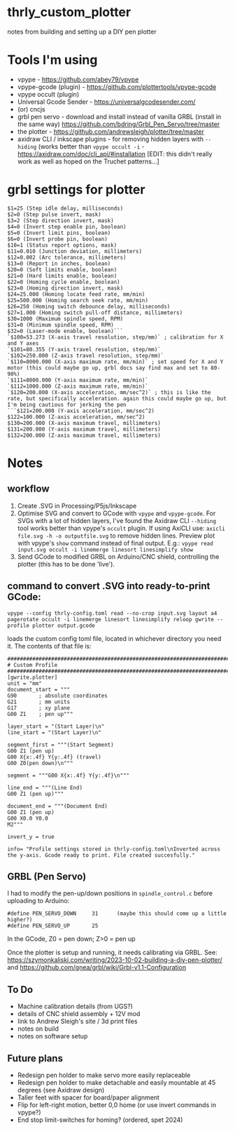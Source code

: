 # thrly_custom_plotter
 notes from building and setting up a DIY pen plotter

# Tools I'm using

- vpype - https://github.com/abey79/vpype
- vpype-gcode (plugin) - https://github.com/plottertools/vpype-gcode
- vpype occult (plugin)
- Universal Gcode Sender - https://universalgcodesender.com/
- (or) cncjs
- grbl pen servo - download and install instead of vanilla GRBL (install in the same way) https://github.com/bdring/Grbl_Pen_Servo/tree/master
- the plotter -  https://github.com/andrewsleigh/plotter/tree/master
- axidraw CLI / inkscape plugins - for removing hidden layers with `--hiding` (works better than `vpype occult -i` - https://axidraw.com/doc/cli_api/#installation [EDIT: this didn't really work as well as hoped on the Truchet patterns...]

# grbl settings for plotter
```$0=10 (Step pulse time, microseconds)
$1=25 (Step idle delay, milliseconds)
$2=0 (Step pulse invert, mask)
$3=2 (Step direction invert, mask)
$4=0 (Invert step enable pin, boolean)
$5=0 (Invert limit pins, boolean)
$6=0 (Invert probe pin, boolean)
$10=1 (Status report options, mask)
$11=0.010 (Junction deviation, millimeters)
$12=0.002 (Arc tolerance, millimeters)
$13=0 (Report in inches, boolean)
$20=0 (Soft limits enable, boolean)
$21=0 (Hard limits enable, boolean)
$22=0 (Homing cycle enable, boolean)
$23=0 (Homing direction invert, mask)
$24=25.000 (Homing locate feed rate, mm/min)
$25=500.000 (Homing search seek rate, mm/min)
$26=250 (Homing switch debounce delay, milliseconds)
$27=1.000 (Homing switch pull-off distance, millimeters)
$30=1000 (Maximum spindle speed, RPM)
$31=0 (Minimum spindle speed, RPM)
$32=0 (Laser-mode enable, boolean)```
`$100=53.273 (X-axis travel resolution, step/mm)` ; calibration for X and Y axes
`$101=80.355 (Y-axis travel resolution, step/mm)`
`$102=250.000 (Z-axis travel resolution, step/mm)`
`$110=8000.000 (X-axis maximum rate, mm/min)` ; set speed for X and Y motor (this could maybe go up, grbl docs say find max and set to 80-90%)
`$111=8000.000 (Y-axis maximum rate, mm/min)`
`$112=1000.000 (Z-axis maximum rate, mm/min)`
`$120=200.000 (X-axis acceleration, mm/sec^2)` ; this is like the rate, but specifically acceleration. again this could maybe go up, but I'm being cautious for jerking the pen
```$121=200.000 (Y-axis acceleration, mm/sec^2)
$122=100.000 (Z-axis acceleration, mm/sec^2)
$130=200.000 (X-axis maximum travel, millimeters)
$131=200.000 (Y-axis maximum travel, millimeters)
$132=200.000 (Z-axis maximum travel, millimeters)
```
# Notes

## workflow
1. Create .SVG in Processing/P5js/Inkscape
2. Optimise SVG and convert to GCode with `vpype` and `vpype-gcode`. For SVGs with a lot of hidden layers, I've found the Axidraw CLI `--hiding` tool works better than vpype's `occult` plugin.
   If using AxiCLI use: `axicli file.svg -h -o outputfile.svg` to remove hidden lines.
   Preview plot with vpype's `show` command instead of final output. E.g.: `vpype read input.svg occult -i linemerge linesort linesimplify show`
4. Send GCode to modified GRBL on Arduino/CNC shield, controlling the plotter (this has to be done 'live').

## command to convert .SVG into ready-to-print GCode:

`vpype --config thrly-config.toml read --no-crop input.svg layout a4 pagerotate occult -i linemerge linesort linesimplify reloop gwrite --profile plotter output.gcode`

loads the custom config toml file, located in whichever directory you need it. The contents of that file is:

```
########################################################################################################################
# Custom Profile
########################################################################################################################
[gwrite.plotter]
unit = "mm"
document_start = """
G90       ; absolute coordinates
G21       ; mm units
G17       ; xy plane
G00 Z1    ; pen up"""

layer_start = "(Start Layer)\n"
line_start = "(Start Layer)\n"

segment_first = """(Start Segment)
G00 Z1 (pen up)
G00 X{x:.4f} Y{y:.4f} (travel)
G00 Z0(pen down)\n"""

segment = """G00 X{x:.4f} Y{y:.4f}\n"""

line_end = """(Line End)
G00 Z1 (pen up)"""

document_end = """(Document End)
G00 Z1 (pen up)
G00 X0.0 Y0.0
M2"""

invert_y = true

info= "Profile settings stored in thrly-config.toml\nInverted across the y-axis. Gcode ready to print. File created succesfully."
```

## GRBL (Pen Servo)
I had to modify the pen-up/down positions in `spindle_control.c` before uploading to Arduino:
```
#define PEN_SERVO_DOWN     31      (maybe this should come up a little higher?)
#define PEN_SERVO_UP       25
```

In the GCode, Z0 = pen down; Z>0 = pen up

Once the plotter is setup and running, it needs calibrating via GRBL. See: https://szymonkaliski.com/writing/2023-10-02-building-a-diy-pen-plotter/ and https://github.com/gnea/grbl/wiki/Grbl-v1.1-Configuration 

## To Do
- Machine calibration details (from UGS?)
- details of CNC shield assembly + 12V mod
- link to Andrew Sleigh's site / 3d print files
- notes on build
- notes on software setup

## Future plans
- Redesign pen holder to make servo more easily replaceable
- Redesign pen holder to make detachable and easily mountable at 45 degrees (see Axidraw design)
- Taller feet with spacer for board/paper alignment
- Flip for left-right motion, better 0,0 home (or use invert commands in vpype?)
- End stop limit-switches for homing? (ordered, spet 2024)
